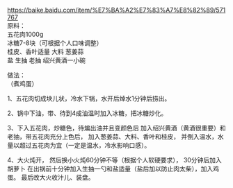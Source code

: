 https://baike.baidu.com/item/%E7%BA%A2%E7%83%A7%E8%82%89/571767  
原料：  
五花肉1000g  
冰糖7-8块（可根据个人口味调整）  
桂皮、香叶适量 大料 葱姜蒜  
盐 生抽 老抽 绍兴黄酒一小碗   

做法：  
（煮鸡蛋）

1、五花肉切成块儿状，冷水下锅，水开后焯水1分钟后捞出。  

2、锅中下油，带、待到4成油温时加入冰糖，把冰糖炒化。  

3、下入五花肉，炒糖色，待煸出油并且变颜色后
加入绍兴黄酒（黄酒很重要）和老抽，带五花肉充分上色后，
加入葱姜蒜、大料、香叶和桂皮，
并倒入温水，水量以超过五花肉为宜（一定是温水，冷水影响口感）。  

4、大火炖开，
然后换小火炖60分钟不等（根据个人软硬要求），
30分钟后加入胡萝卜
在出锅前十分钟加入生抽一勺和盐适量（盐后加以防止肉太柴），加入鸡蛋。
最后改大火收汁儿、装盘。  
